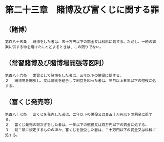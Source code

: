 # 第二十三章　賭博及び富くじに関する罪

## （賭博）
```
第百八十五条 　賭博をした者は、五十万円以下の罰金又は科料に処する。ただし、一時の娯楽に供する物を賭けたにとどまるときは、この限りでない。
```
## （常習賭博及び賭博場開張等図利）
```
第百八十六条 　常習として賭博をした者は、三年以下の懲役に処する。
２ 　賭博場を開張し、又は博徒を結合して利益を図った者は、三月以上五年以下の懲役に処する。
```
## （富くじ発売等）
```
第百八十七条 　富くじを発売した者は、二年以下の懲役又は百五十万円以下の罰金に処する。
２ 　富くじ発売の取次ぎをした者は、一年以下の懲役又は百万円以下の罰金に処する。
３ 　前二項に規定するもののほか、富くじを授受した者は、二十万円以下の罰金又は科料に処する。
```
